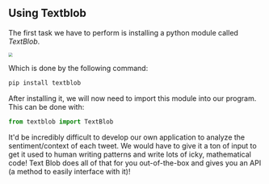 <!--title="Installing Textblob"-->

## Using Textblob

The first task we have to perform is installing a python module called *TextBlob*.  

<img src="https://textblob.readthedocs.io/en/dev/_static/textblob-logo.png" style="zoom:50%;" />

Which is done by the following command:

```python
pip install textblob
```

After installing it, we will now need to import this module into our program. This can be done with:

```python
from textblob import TextBlob
```

It'd be incredibly difficult to develop our own application to analyze the sentiment/context of each tweet. We would have to give it a ton of input to get it used to human writing patterns and write lots of icky, mathematical code! Text Blob does all of that for you out-of-the-box and gives you an API (a method to easily interface with it)! 



